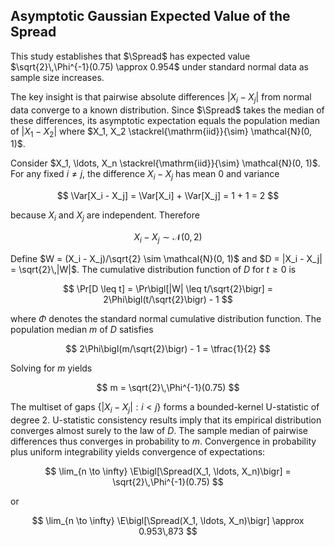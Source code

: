 ## Asymptotic Gaussian Expected Value of the Spread

This study establishes that $\Spread$ has expected value $\sqrt{2}\,\Phi^{-1}(0.75) \approx 0.954$ under standard normal data as sample size increases.

The key insight is that pairwise absolute differences $|X_i - X_j|$ from normal data converge to a known distribution.
Since $\Spread$ takes the median of these differences, its asymptotic expectation equals the population median of $|X_1 - X_2|$ where $X_1, X_2 \stackrel{\mathrm{iid}}{\sim} \mathcal{N}(0, 1)$.

Consider $X_1, \ldots, X_n \stackrel{\mathrm{iid}}{\sim} \mathcal{N}(0, 1)$.
For any fixed $i \neq j$, the difference $X_i - X_j$ has mean 0 and variance

$$
\Var[X_i - X_j] = \Var[X_i] + \Var[X_j] = 1 + 1 = 2
$$

because $X_i$ and $X_j$ are independent. Therefore

$$
X_i - X_j \sim \mathcal{N}(0, 2)
$$

Define $W = (X_i - X_j)/\sqrt{2} \sim \mathcal{N}(0, 1)$ and $D = |X_i - X_j| = \sqrt{2}\,|W|$.
The cumulative distribution function of $D$ for $t \geq 0$ is

$$
\Pr[D \leq t]
  = \Pr\bigl[|W| \leq t/\sqrt{2}\bigr]
  = 2\Phi\bigl(t/\sqrt{2}\bigr) - 1
$$

where $\Phi$ denotes the standard normal cumulative distribution function.
The population median $m$ of $D$ satisfies

$$
2\Phi\bigl(m/\sqrt{2}\bigr) - 1 = \tfrac{1}{2}
$$

Solving for $m$ yields

$$
m = \sqrt{2}\,\Phi^{-1}(0.75)
$$

The multiset of gaps $\{|X_i - X_j| : i < j\}$ forms a bounded-kernel U-statistic of degree 2.
U-statistic consistency results imply that its empirical distribution converges almost surely to the law of $D$.
The sample median of pairwise differences thus converges in probability to $m$.
Convergence in probability plus uniform integrability yields convergence of expectations:

$$
\lim_{n \to \infty} \E\bigl[\Spread(X_1, \ldots, X_n)\bigr]
  = \sqrt{2}\,\Phi^{-1}(0.75)
$$

or

$$
\lim_{n \to \infty} \E\bigl[\Spread(X_1, \ldots, X_n)\bigr]
  \approx 0.953\,873
$$
